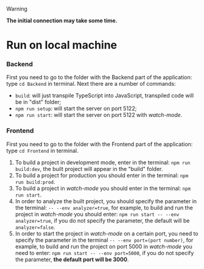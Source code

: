 > [!WARNING] 
> **The initial connection may take some time.**

# Run on local machine
### Backend
First you need to go to the folder with the Backend part of the application: type `cd Backend` in terminal.
Next there are a number of commands:
- `build`: will just transpile TypeScript into JavaScript, transpiled code will be in "dist" folder;
- `npm run setup`: will start the server on port 5122;
- `npm run start`: will start the server on port 5122 with *watch-mode*.

### Frontend
First you need to go to the folder with the Frontend part of the application: type `cd Frontend` in terminal.
1. To build a project in development mode, enter in the terminal: `npm run build:dev`, the built project will appear in the "build" folder.
2. To build a project for production you should enter in the terminal: `npm run build:prod`.
3. To build a project in *watch-mode* you should enter in the terminal: `npm run start`.
4. In order to analyze the built project, you should specify the parameter in the terminal: `-- --env analyzer=true`, for example, to build and run the project in *watch-mode* you should enter: `npm run start -- --env analyzer=true`, if you do not specify the parameter, the default will be `analyzer=false`.
5. In order to start the project in *watch-mode* on a certain port, you need to specify the parameter in the terminal `-- --env port=(port number)`, for example, to build and run the project on port 5000 in *watch-mode* you need to enter: `npm run start -- --env port=5000`, if you do not specify the parameter, **the default port will be 3000**.
